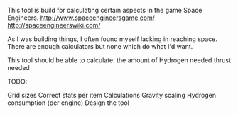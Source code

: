This tool is build for calculating certain aspects in the game Space Engineers.
http://www.spaceengineersgame.com/
http://spaceengineerswiki.com/

As I was building things, I often found myself lacking in reaching space.
There are enough calculators but none which do what I'd want.

This tool should be able to calculate:
the amount of Hydrogen needed
thrust needed

TODO:

Grid sizes
Correct stats per item
Calculations
Gravity scaling
Hydrogen consumption (per engine)
Design the tool
